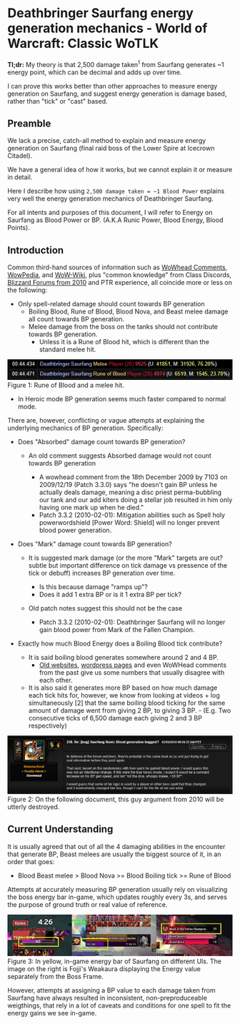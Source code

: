 # Deathbringer Saurfang energy generation mechanics - World of Warcraft: Classic WoTLK

**Tl;dr:** 
My theory is that 2,500 damage taken<sup>1</sup> from Saurfang generates ~1 energy point, which can be decimal and adds up over time.

I can prove this works better than other approaches to measure energy generation on Saurfang, and suggest energy generation is damage based, rather than "tick" or "cast" based.

## Preamble

We lack a precise, catch-all method to explain and measure energy generation on Saurfang (final raid boss of the Lower Spire at Icecrown Citadel). 

We have a general idea of how it works, but we cannot explain it or measure in detail.

Here I describe how using `2,500 damage taken = ~1 Blood Power` explains very well the energy generation mechanics of Deathbringer Saurfang.

For all intents and purposes of this document, I will refer to Energy on Saurfang as Blood Power or BP.
(A.K.A Runic Power, Blood Energy, Blood Points). 

## Introduction

Common third-hand sources of information such as [WoWhead Comments](https://www.wowhead.com/wotlk/npc=37813/deathbringer-saurfang#comments), [WowPedia](https://wowpedia.fandom.com/wiki/Deathbringer_Saurfang), and [WoW-Wiki](https://wowwiki-archive.fandom.com/wiki/Deathbringer_Saurfang), plus "common knowledge" from Class Discords, [Blizzard Forums from 2010](https://web.archive.org/web/20100213045756/http://forums.worldofwarcraft.com/thread.html?topicId=22749002374&sid=1&pageNo=1) and PTR experience, all coincide more or less on the following:

- Only spell-related damage should count towards BP generation
    - Boiling Blood, Rune of Blood, Blood Nova, and Beast melee damage all count towards BP generation.
    - Melee damage from the boss on the tanks should not contribute towards BP generation. 
        - Unless it is a Rune of Blood hit, which is different than the standard melee hit.
<img src="_img/BloodRune_damage.png" />
Figure 1: Rune of Blood and a melee hit.


- In Heroic mode BP generation seems much faster compared to normal mode.

There are, however, conflicting or vague attempts at explaining the underlying mechanics of BP generation. Specifically: 

- Does "Absorbed" damage count towards BP generation?
    - An old comment suggests Absorbed damage would not count towards BP generation
    
        - A wowhead comment from the 18th December 2009 by 7103 on 2009/12/19 (Patch 3.3.0) says "he doesn't gain BP unless he actually deals damage, meaning a disc priest perma-bubbling our tank and our add kiters doing a stellar job resulted in him only having one mark up when he died."
        - Patch 3.3.2 (2010-02-01): Mitigation abilities such as Spell holy powerwordshield [Power Word: Shield] will no longer prevent blood power generation.
    
- Does "Mark" damage count towards BP generation?
    - It is suggested mark damage (or the more "Mark" targets are out? subtle but important difference on tick damage vs pressence of the tick or debuff) increases BP generation over time.
    
        - Is this because damage "ramps up"? 
        - Does it add 1 extra BP or is it 1 extra BP per tick? 
    - Old patch notes suggest this should not be the case
        - Patch 3.3.2 (2010-02-01): Deathbringer Saurfang will no longer gain blood power from Mark of the Fallen Champion.
         

- Exactly how much Blood Energy does a Boiling Blood tick contribute? 
    - It is said boiling blood generates somewhere around 2 and 4 BP. 
        - [Old websites](https://typehforheals.com/raid-strategies/wrath-of-the-lich-king/icecrown-citadel/deathbringer-saurfang/#:~:text=Besides%20Blood%20Nova%2C%20Saurfang%20will%20be%20casting%20Boiling,or%20Divine%20Shield%20this%20should%20be%20done%20immediately), [wordpress pages](https://dontstandinthefire.wordpress.com/tactics/icecrown-citadel/deathbringer-saurfang-10-man/) and even WoWHead comments from the past give us some numbers that usually disagree with each other.
    - It is also said it generates more BP based on how much damage each tick hits for, however, we know from looking at videos + log simultaneously [2] that the same boiling blood ticking for the same amount of damage went from giving 2 BP, to giving 3 BP. 
          - (E.g. Two consecutive ticks of 6,500 damage each giving 2 and 3 BP respectively)
      
<img src="_img/Forum_comment_2010.png" />
Figure 2: On the following document, this guy argument from 2010 will be utterly destroyed. 

## Current Understanding

It is usually agreed that out of all the 4 damaging abilities in the encounter that generate BP, Beast melees are usually the biggest source of it, in an order that goes:

  - Blood Beast melee > Blood Nova >= Blood Boiling tick >= Rune of Blood 

Attempts at accurately measuring BP generation usually rely on visualizing the boss energy bar in-game, which updates roughly every 3s, and serves the purpose of ground truth or real value of reference.

<img src="_img/Saurfang_energy_bar_ingame.jpg" />
Figure 3: In yellow, in-game energy bar of Saurfang on different UIs. The image on the right is Fojji's Weakaura displaying the Energy value separately from the Boss Frame.

However, attempts at assigning a BP value to each damage taken from Saurfang have always resulted in inconsistent, non-preproduceable weigthings, that rely in a lot of caveats and conditions for one spell to fit the energy gains we see in-game. 


